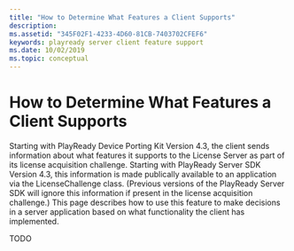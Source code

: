 ```yaml
---
title: "How to Determine What Features a Client Supports"
description: 
ms.assetid: "345F02F1-4233-4D60-81CB-7403702CFEF6"
keywords: playready server client feature support
ms.date: 10/02/2019
ms.topic: conceptual
---
```


# How to Determine What Features a Client Supports

Starting with PlayReady Device Porting Kit Version 4.3, the client sends information about what features it supports to the License Server as part of its license acquisition challenge.  Starting with PlayReady Server SDK Version 4.3, this information is made publically available to an application via the LicenseChallenge class.  (Previous versions of the PlayReady Server SDK will ignore this information if present in the license acquisition challenge.)  This page describes how to use this feature to make decisions in a server application based on what functionality the client has implemented.

TODO

<br/><br/>

